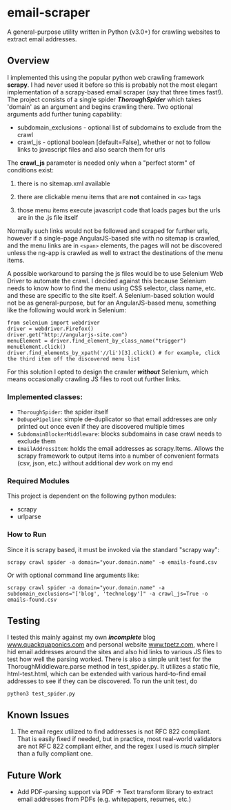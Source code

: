 # email-scraper
A general-purpose utility written in Python (v3.0+) for crawling websites to extract email addresses.

## Overview
I implemented this using the popular python web crawling framework **scrapy**. I had never used it before so this is probably not the most elegant implementation of a scrapy-based email scraper (say that three times fast!). The project consists  of a single spider ***ThoroughSpider*** which takes 'domain' as an argument and begins crawling there. Two optional arguments add further tuning capability:
* subdomain_exclusions - optional list of subdomains to exclude from the crawl
* crawl_js - optional boolean [default=False], whether or not to follow links to javascript files and also search them for urls

The **crawl_js** parameter is needed only when a "perfect storm" of conditions exist:

1. there is no sitemap.xml available

2. there are clickable menu items that are **not** contained in ```<a>``` tags

3. those menu items execute javascript code that loads pages but the urls are in the .js file itself

Normally such links would not be followed and scraped for further urls, however if a single-page AngularJS-based site with no sitemap is crawled, and the menu links are in ```<span>``` elements, the pages will not be discovered unless the ng-app is crawled as well to extract the destinations of the menu items.

A possible workaround to parsing the js files would be to use Selenium Web Driver to automate the crawl. I decided against this because Selenium needs to know how to find the menu using CSS selector, class name, etc. and these are specific to the site itself. A Selenium-based solution would not be as general-purpose, but for an AngularJS-based menu, something like the following would work in Selenium:
```
from selenium import webdriver
driver = webdriver.Firefox()
driver.get("http://angularjs-site.com")
menuElement = driver.find_element_by_class_name("trigger")
menuElement.click()
driver.find_elements_by_xpath('//li')[3].click() # for example, click the third item off the discovered menu list
```

For this solution I opted to design the crawler ***without*** Selenium, which means occasionally crawling JS files to root out further links.

### Implemented classes:
* ```ThoroughSpider```: the spider itself
* ```DeDupePipeline```: simple de-duplicator so that email addresses are only printed out once even if they are discovered multiple times
* ```SubdomainBlockerMiddleware```: blocks subdomains in case crawl needs to exclude them
* ```EmailAddressItem```: holds the email addresses as scrapy.Items. Allows the scrapy framework to output items into a number of 
convenient formats (csv, json, etc.) without additional dev work on my end

### Required Modules
This project is dependent on the following python modules:
* scrapy
* urlparse

### How to Run
Since it is scrapy based, it must be invoked via the standard "scrapy way":
 ```
 scrapy crawl spider -a domain="your.domain.name" -o emails-found.csv
 ```
Or with optional command line arguments like:
```
scrapy crawl spider -a domain="your.domain.name" -a subdomain_exclusions="['blog', 'technology']" -a crawl_js=True -o emails-found.csv
```


## Testing
I tested this mainly against my own ***incomplete*** blog www.quackquaponics.com and personal website www.tpetz.com, where I hid email addresses around the sites and also hid links to various JS files to test how well the parsing worked. There is also a simple unit test for the  ThoroughMiddleware.parse method in test_spider.py. It utilizes a static file, html-test.html, which can be extended with various hard-to-find email addresses to see if they can be discovered. To run the unit test, do
```
python3 test_spider.py
```


## Known Issues
1. The email regex utilized to find addresses is not RFC 822 compliant. That is easily fixed if needed, but in practice, most real-world validators are not RFC 822 compliant either, and the regex I used is *much* simpler than a fully compliant one.

## Future Work
* Add PDF-parsing support via PDF -> Text transform library to extract email addresses from PDFs (e.g. whitepapers, resumes, etc.)